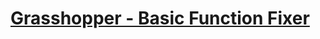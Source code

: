 # [Grasshopper - Basic Function Fixer](https://www.codewars.com/kata/grasshopper-basic-function-fixer/)
